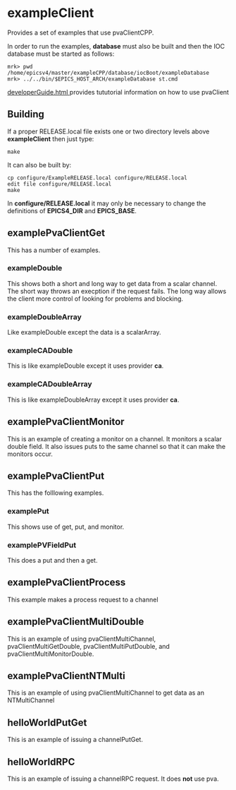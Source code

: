 # exampleClient

Provides a set of examples that use pvaClientCPP.

In order to run the examples, **database** must also be built and then the IOC database must be started as follows:

    mrk> pwd
    /home/epicsv4/master/exampleCPP/database/iocBoot/exampleDatabase
    mrk> ../../bin/$EPICS_HOST_ARCH/exampleDatabase st.cmd

[developerGuide.html ](http://epics-pvdata.sourceforge.net/informative/developerGuide/developerGuide.html)provides tututorial information on how to use pvaClient


## Building

If a proper RELEASE.local file exists one or two directory levels above **exampleClient**
then just type:

    make

It can also be built by:

    cp configure/ExampleRELEASE.local configure/RELEASE.local
    edit file configure/RELEASE.local
    make

In **configure/RELEASE.local** it may only be necessary to change the definitions
of **EPICS4_DIR** and **EPICS_BASE**.



## examplePvaClientGet

This has a number of examples.

### exampleDouble

This shows both a short and long way to get data from a scalar channel.
The short way throws an execption if the request fails.
The long way allows the client more control of looking for problems and blocking.


### exampleDoubleArray

Like exampleDouble except the data is a scalarArray.

### exampleCADouble

This is like exampleDouble except it uses provider <b>ca</b>.

### exampleCADoubleArray


This is like exampleDoubleArray except it uses provider <b>ca</b>.



## examplePvaClientMonitor

This is an example of creating a monitor on a channel.
It monitors a scalar double field.
It also issues puts to the same channel so that it can make the monitors occur.


## examplePvaClientPut

This has the folllowing examples.

### examplePut

This shows use of get, put, and monitor.

### examplePVFieldPut

This does a put and then a get.

## examplePvaClientProcess

This example makes a process request to a channel

## examplePvaClientMultiDouble

This is an example of using pvaClientMultiChannel,
pvaClientMultiGetDouble, pvaClientMultiPutDouble, and pvaClientMultiMonitorDouble.


## examplePvaClientNTMulti

This is an example of using pvaClientMultiChannel to get data as an NTMultiChannel

## helloWorldPutGet

This is an example of issuing a channelPutGet.

## helloWorldRPC

This is an example of issuing a channelRPC request.
It does **not** use pva.


